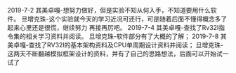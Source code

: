 2019-7-2
其美卓嘎-想努力做好，但是实验不知从何入手，不知道要用什么软件。
旦增克珠-这个实验就今天的学习近况可还行，可是随着后面不懂得概念多了起来心里还是很慌，继续努力 再接再厉吧。
2019-7-4
其美卓嘎-查找了Rv32I指令集的相关学习资料并阅读。
旦增克珠-软件部分有了大概的了解；
2019-7-8
其美卓嘎-查找了RV32I的基本架构资料及CPU单周期设计资料并阅读；
旦增克珠-这两天不断翻越模拟框架设计的资料，并有了自己的思路想法，后面可以开始试一试了
